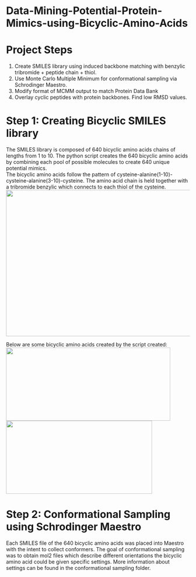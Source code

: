# Data-Mining-Potential-Protein-Mimics-using-Bicyclic-Amino-Acids
# Project Steps
1. Create SMILES library using induced backbone matching with benzylic tribromide + peptide chain + thiol. 
2. Use Monte Carlo Multiple Minimum for conformational sampling via Schrodinger Maestro. 
3. Modify format of MCMM output to match Protein Data Bank 
4. Overlay cyclic peptides with protein backbones. Find low RMSD values.

# Step 1: Creating Bicyclic SMILES library
The SMILES library is composed of 640 bicyclic amino acids chains of lengths from 1 to 10. The python script creates the 640 bicyclic amino acids by combining each pool of possible molecules to create 640 unique potential mimics.<br>
The bicyclic amino acids follow the pattern of cysteine-alanine(1-10)-cysteine-alanine(3-10)-cysteine. The amino acid chain is held together with a tribromide benzylic which connects to each thiol of the cysteine. 
<img src="https://user-images.githubusercontent.com/115378538/210922971-8e905daf-ad95-4d91-ad5d-620a865d9146.png" width="900" height="400">

Below are some bicyclic amino acids created by the script created:<br>
<img src="https://user-images.githubusercontent.com/115378538/210923358-78b2a234-9f76-4578-8c06-6c3dc99ffddc.png" width="450" height="200">
<img src="https://user-images.githubusercontent.com/115378538/210923789-daead1cd-9b19-4f59-a679-9c368226f71a.png" width="400" height="200">

# Step 2: Conformational Sampling using Schrodinger Maestro
Each SMILES file of the 640 bicyclic amino acids was placed into Maestro with the intent to collect conformers. The goal of conformational sampling was to obtain mol2 files which describe different orientations the bicyclic amino acid could be given specific settings. More information about settings can be found in the conformational sampling folder. 

